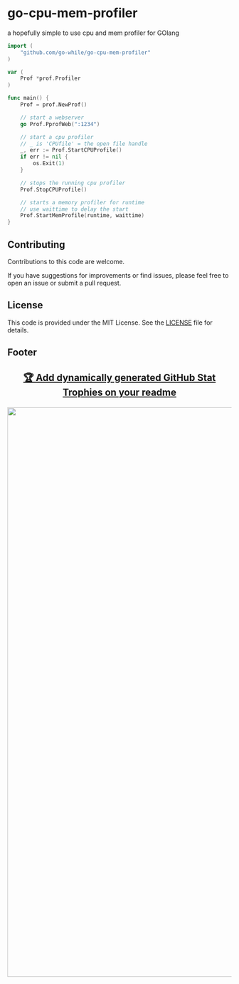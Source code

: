 # go-cpu-mem-profiler
 a hopefully simple to use cpu and mem profiler for GOlang


```go
import (
	"github.com/go-while/go-cpu-mem-profiler"
)

var (
	Prof *prof.Profiler
)

func main() {
	Prof = prof.NewProf()

	// start a webserver
	go Prof.PprofWeb(":1234")

	// start a cpu profiler
	// _ is 'CPUfile' = the open file handle
	_, err := Prof.StartCPUProfile()
	if err != nil {
		os.Exit(1)
	}

	// stops the running cpu profiler
	Prof.StopCPUProfile()

	// starts a memory profiler for runtime
	// use waittime to delay the start
	Prof.StartMemProfile(runtime, waittime)
}
```


## Contributing

Contributions to this code are welcome.

If you have suggestions for improvements or find issues, please feel free to open an issue or submit a pull request.


## License

This code is provided under the MIT License. See the [LICENSE](LICENSE) file for details.


## Footer
<p align="center">
  <h2 align="center"><a href="https://github.com/ryo-ma/github-profile-trophy>GitHub Profile Trophy</a></h2>
  <p align="center">🏆 Add dynamically generated GitHub Stat Trophies on your readme</p>
  <img width="1280" src="https://github-profile-trophy.vercel.app/?username=go-while&theme=matrix">
</p>
